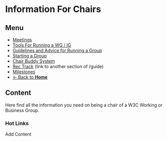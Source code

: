 # Information For Chairs

## Menu
* [Meetings](meetings.md)
* [Tools For Running a WG / IG](tools.md)
* [Guidelines and Advice for Running a Group](advice.md)
* [Starting a Group](starting_a_group.md)
* [Chair Buddy System](buddysystem.md)
* [Rec Track](#) (link to another section of /guide)
* [Milestones](milestones.md)
* [<- Back to **Home**](../index.md#)

## Content
Here find all the information you need on being a chair of a W3C Working or Business Group.

### Hot Links
Add Content
